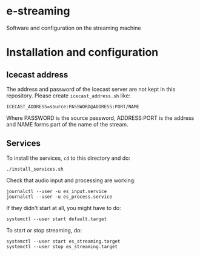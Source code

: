 # e-streaming
Software and configuration on the streaming machine

# Installation and configuration
## Icecast address

The address and password of the Icecast server are not kept in
this repository. Please create `icecast_address.sh` like:

    ICECAST_ADDRESS=source:PASSWORD@ADDRESS:PORT/NAME

Where PASSWORD is the source password, ADDRESS:PORT is the address
and NAME forms part of the name of the stream.

## Services

To install the services, `cd` to this directory and do:

    ./install_services.sh

Check that audio input and processing are working:

    journalctl --user -u es_input.service
    journalctl --user -u es_process.service

If they didn't start at all, you might have to do:

    systemctl --user start default.target

To start or stop streaming, do:

    systemctl --user start es_streaming.target
    systemctl --user stop es_streaming.target

